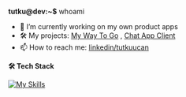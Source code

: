 **tutku@dev:~$** whoami
- 🔭 I’m currently working on my own product apps
- 🛠️ My projects: [My Way To Go](https://www.github.com/tutkuofnight/way-to-go) , [Chat App Client](https://www.github.com/tutkuofnight/chat-client)
- 📫 How to reach me: [linkedin/tutkuucan](https://www.linkedin.com/in/tutkuucan/)

**🛠 Tech Stack**

[![My Skills](https://skillicons.dev/icons?i=js,go,html,css,sass,react,vue,nodejs,nextjs,nuxtjs,mongodb,postgresql,redis)](https://skillicons.dev)
